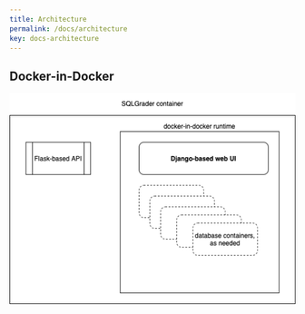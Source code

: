 ```yaml
---
title: Architecture
permalink: /docs/architecture
key: docs-architecture
---
```


## Docker-in-Docker

![SQLGrader Architecture](/assets/diagrams/arch.png)